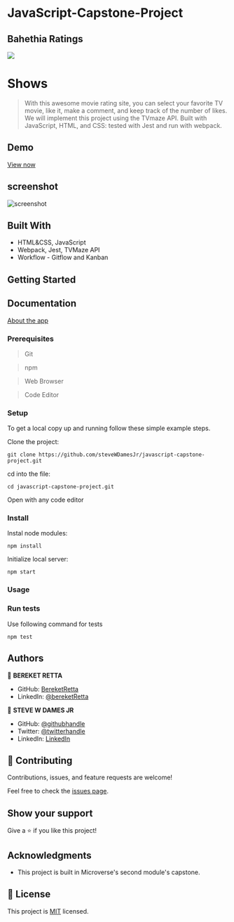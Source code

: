 # JavaScript-Capstone-Project
## Bahethia Ratings
![](https://img.shields.io/badge/Microverse-blueviolet)

# Shows

> With this awesome movie rating site, you can select your favorite TV movie, like it, make a comment, and keep track of the number of likes. We will implement this project using the TVmaze API. Built with JavaScript, HTML, and CSS: tested with Jest and run with webpack. 

## Demo
[View now](https://master--quirky-meitner-042875.netlify.app/)

## screenshot
![screenshot](./images/bahethia.png)


## Built With

- HTML&CSS, JavaScript
- Webpack, Jest, TVMaze API
- Workflow - Gitflow and Kanban


## Getting Started

## Documentation
[About the app](https://drive.google.com/file/d/1-ISmQCV6vbSHg3D4zuMbHeg0IuXKu93T/view?usp=sharing)

### Prerequisites

> Git

> npm

> Web Browser

> Code Editor

### Setup

To get a local copy up and running follow these simple example steps.

Clone the project:

```
git clone https://github.com/steveWDamesJr/javascript-capstone-project.git
```

cd into the file:

```
cd javascript-capstone-project.git
```

Open with any code editor

### Install

Instal node modules:

```
npm install
```

Initialize local server:

```
npm start
```

### Usage


### Run tests

Use following command for tests

```
npm test
```


## Authors

👤 **BEREKET RETTA**

- GitHub: [BereketRetta](https://github.com/bereketRetta)
- LinkedIn: [@bereketRetta](https://www.linkedin.com/in/bereket-retta)

👤 **STEVE W DAMES JR**

- GitHub: [@githubhandle](https://github.com/steveWDamesJr)
- Twitter: [@twitterhandle](https://twitter.com/Steve88312331)
- LinkedIn: [LinkedIn](https://www.linkedin.com/in/steve-w-dames-jr/)



## 🤝 Contributing

Contributions, issues, and feature requests are welcome!

Feel free to check the [issues page](../../issues/).

## Show your support

Give a ⭐️ if you like this project!

## Acknowledgments

- This project is built in Microverse's second module's capstone.

## 📝 License

This project is [MIT](./MIT.md) licensed.
